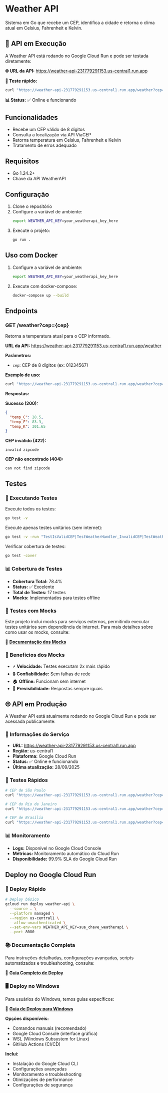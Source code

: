 # Weather API

Sistema em Go que recebe um CEP, identifica a cidade e retorna o clima atual em Celsius, Fahrenheit e Kelvin.

## 🚀 API em Execução

A Weather API está rodando no Google Cloud Run e pode ser testada diretamente:

**🌐 URL da API:** https://weather-api-231779291153.us-central1.run.app

**🧪 Teste rápido:**
```bash
curl "https://weather-api-231779291153.us-central1.run.app/weather?cep=01310100"
```

**📊 Status:** ✅ Online e funcionando

## Funcionalidades

- Recebe um CEP válido de 8 dígitos
- Consulta a localização via API ViaCEP
- Retorna temperatura em Celsius, Fahrenheit e Kelvin
- Tratamento de erros adequado

## Requisitos

- Go 1.24.2+
- Chave da API WeatherAPI

## Configuração

1. Clone o repositório
2. Configure a variável de ambiente:
   ```bash
   export WEATHER_API_KEY=your_weatherapi_key_here
   ```
3. Execute o projeto:
   ```bash
   go run .
   ```

## Uso com Docker

1. Configure a variável de ambiente:
   ```bash
   export WEATHER_API_KEY=your_weatherapi_key_here
   ```

2. Execute com docker-compose:
   ```bash
   docker-compose up --build
   ```

## Endpoints

### GET /weather?cep={cep}

Retorna a temperatura atual para o CEP informado.

**URL da API:** https://weather-api-231779291153.us-central1.run.app/weather

**Parâmetros:**
- `cep`: CEP de 8 dígitos (ex: 01234567)

**Exemplo de uso:**
```bash
curl "https://weather-api-231779291153.us-central1.run.app/weather?cep=01310100"
```

**Respostas:**

**Sucesso (200):**
```json
{
  "temp_C": 28.5,
  "temp_F": 83.3,
  "temp_K": 301.65
}
```

**CEP inválido (422):**
```
invalid zipcode
```

**CEP não encontrado (404):**
```
can not find zipcode
```

## Testes

### 🧪 Executando Testes

Execute todos os testes:
```bash
go test -v
```

Execute apenas testes unitários (sem internet):
```bash
go test -v -run "TestIsValidCEP|TestWeatherHandler_InvalidCEP|TestWeatherHandler_EmptyCEP|TestWeatherHandler_NoAPIKey|TestMockCEPService|TestMockWeatherService"
```

Verificar cobertura de testes:
```bash
go test -cover
```

### 📊 Cobertura de Testes

- **Cobertura Total:** 78.4%
- **Status:** ✅ Excelente
- **Total de Testes:** 17 testes
- **Mocks:** Implementados para testes offline

### 🔧 Testes com Mocks

Este projeto inclui mocks para serviços externos, permitindo executar testes unitários sem dependência de internet. Para mais detalhes sobre como usar os mocks, consulte:

📖 **[Documentação dos Mocks](./mocks/README.md)**

### 🚀 Benefícios dos Mocks

- ⚡ **Velocidade:** Testes executam 2x mais rápido
- 🔒 **Confiabilidade:** Sem falhas de rede
- 🏠 **Offline:** Funcionam sem internet
- 🎯 **Previsibilidade:** Respostas sempre iguais

## 🌐 API em Produção

A Weather API está atualmente rodando no Google Cloud Run e pode ser acessada publicamente:

### 📍 Informações do Serviço
- **URL:** https://weather-api-231779291153.us-central1.run.app
- **Região:** us-central1
- **Plataforma:** Google Cloud Run
- **Status:** ✅ Online e funcionando
- **Última atualização:** 28/09/2025

### 🧪 Testes Rápidos
```bash
# CEP de São Paulo
curl "https://weather-api-231779291153.us-central1.run.app/weather?cep=01310100"

# CEP do Rio de Janeiro
curl "https://weather-api-231779291153.us-central1.run.app/weather?cep=20040020"

# CEP de Brasília
curl "https://weather-api-231779291153.us-central1.run.app/weather?cep=70040900"
```

### 📊 Monitoramento
- **Logs:** Disponível no Google Cloud Console
- **Métricas:** Monitoramento automático do Cloud Run
- **Disponibilidade:** 99.9% SLA do Google Cloud Run

## Deploy no Google Cloud Run

### 🚀 Deploy Rápido

```bash
# Deploy básico
gcloud run deploy weather-api \
  --source . \
  --platform managed \
  --region us-central1 \
  --allow-unauthenticated \
  --set-env-vars WEATHER_API_KEY=sua_chave_weatherapi \
  --port 8080
```

### 📚 Documentação Completa

Para instruções detalhadas, configurações avançadas, scripts automatizados e troubleshooting, consulte:

📖 **[Guia Completo de Deploy](./DEPLOY.md)**

### 🖥️ Deploy no Windows

Para usuários do Windows, temos guias específicos:

📖 **[Guia de Deploy para Windows](./DEPLOY_WINDOWS.md)**

**Opções disponíveis:**
- Comandos manuais (recomendado)
- Google Cloud Console (interface gráfica)
- WSL (Windows Subsystem for Linux)
- GitHub Actions (CI/CD)

**Inclui:**
- Instalação do Google Cloud CLI
- Configurações avançadas
- Monitoramento e troubleshooting
- Otimizações de performance
- Configurações de segurança
